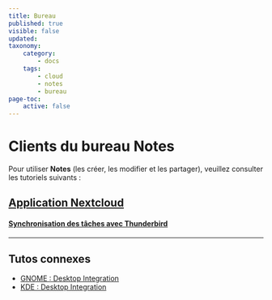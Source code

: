 ```yaml
---
title: Bureau
published: true
visible: false
updated:
taxonomy:
    category:
        - docs
    tags:
        - cloud
        - notes
        - bureau
page-toc:
    active: false
---
```

# Clients du bureau Notes

Pour utiliser **Notes** (les créer, les modifier et les partager), veuillez consulter les tutoriels suivants :


## [Application Nextcloud](/tutoriels/cloud/clients/desktop/multiplatform/desktop-sync-client)

#### [Synchronisation des tâches avec Thunderbird](/tutorials/cloud/clients/desktop/multiplatform/thunderbird-calendar-contacts#tasks-integration-with-with-thunderbird)

----
## Tutos connexes

- [GNOME : Desktop Integration](/tutorials/cloud/clients/desktop/gnu-linux/gnome-desktop-integration)
- [KDE : Desktop Integration](/tutorials/cloud/clients/desktop/gnu-linux/kde-desktop-integration)
